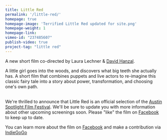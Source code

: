 ```yaml
---
title: Little Red
permalink: '/little-red/'
homepage: true
homepage-image: 'Terrified Little Red updated for site.png'
homepage-weight: 1
homepage-link: 
vimeo-id: "237485607"
publish-video: true
project-tag: "little red"
---
```


A new short film co-directed by Laura Lechner & [David Hanzal](https://davidhanzaltheatre.carbonmade.com/). <br>


A little girl goes into the woods, and discovers what big teeth she actually has. A short film that combines puppets and live actors to re-imagine this classic fairy tale into a story about power, transformation, and choosing one's own path. <br><br>

We're thrilled to announce that Little Red is an official selection of the [Austin Spotlight Film Festival](https://www.austinspotlightfilmfestival.com/). We'll be sure to update you with more information about other upcoming screenings soon. Please "like" the film on [Facebook](https://facebook.com/littleredpuppetmovie) to keep up to date. <br>


You can learn more about the film on [Facebook](https://facebook.com/littleredpuppetmovie) and make a contribution via [IndieGoGo](https://www.indiegogo.com/projects/little-red-film#)
